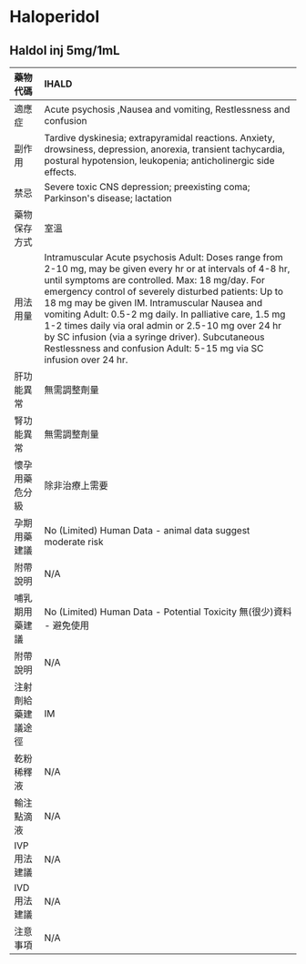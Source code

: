 # Haloperidol

## Haldol inj 5mg/1mL

| 藥物代碼 | IHALD |
| :--- | :--- |
| 適應症 | Acute psychosis ,Nausea and vomiting, Restlessness and confusion |
| 副作用 | Tardive dyskinesia; extrapyramidal reactions. Anxiety, drowsiness, depression, anorexia, transient tachycardia, postural hypotension, leukopenia; anticholinergic side effects. |
| 禁忌 | Severe toxic CNS depression; preexisting coma; Parkinson's disease; lactation |
| 藥物保存方式 | 室溫 |
| 用法用量 | Intramuscular Acute psychosis Adult: Doses range from 2-10 mg, may be given every hr or at intervals of 4-8 hr, until symptoms are controlled. Max: 18 mg/day. For emergency control of severely disturbed patients: Up to 18 mg may be given IM. Intramuscular  Nausea and vomiting  Adult: 0.5-2 mg daily. In palliative care, 1.5 mg 1-2 times daily via oral admin or 2.5-10 mg over 24 hr by SC infusion \(via a syringe driver\). Subcutaneous  Restlessness and confusion  Adult: 5-15 mg via SC infusion over 24 hr. |
| 肝功能異常 | 無需調整劑量 |
| 腎功能異常 | 無需調整劑量 |
| 懷孕用藥危分級 | 除非治療上需要 |
| 孕期用藥建議 | No \(Limited\) Human Data - animal data suggest moderate risk |
| 附帶說明 | N/A |
| 哺乳期用藥建議 | No \(Limited\) Human Data - Potential Toxicity 無\(很少\)資料 - 避免使用 |
| 附帶說明 | N/A |
| 注射劑給藥建議途徑 | IM |
| 乾粉稀釋液 | N/A |
| 輸注點滴液 | N/A |
| IVP 用法建議 | N/A |
| IVD 用法建議 | N/A |
| 注意事項 | N/A |

